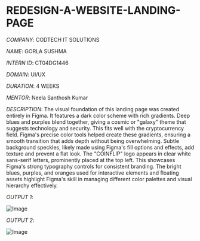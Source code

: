 # REDESIGN-A-WEBSITE-LANDING-PAGE

*COMPANY*: CODTECH IT SOLUTIONS

*NAME*: GORLA SUSHMA

*INTERN ID*: CT04DG1446

*DOMAIN*: UI/UX

*DURATION*: 4 WEEKS

*MENTOR*: Neela Santhosh Kumar

*DESCRIPTION*: The visual foundation of this landing page was created entirely in Figma. It features a dark color scheme with rich gradients. Deep blues and purples blend together, giving a cosmic or "galaxy" theme that suggests technology and security. This fits well with the cryptocurrency field. Figma's precise color tools helped create these gradients, ensuring a smooth transition that adds depth without being overwhelming. Subtle background speckles, likely made using Figma's fill options and effects, add texture and prevent a flat look. The "COINFLIP" logo appears in clear white sans-serif letters, prominently placed at the top left. This showcases Figma's strong typography controls for consistent branding. The bright blues, purples, and oranges used for interactive elements and floating assets highlight Figma's skill in managing different color palettes and visual hierarchy effectively.

*OUTPUT 1*:

![Image](https://github.com/user-attachments/assets/39e4e3d2-dc71-4727-8fc8-d9bac7461286)

*OUTPUT 2*:

![Image](https://github.com/user-attachments/assets/b67fd40e-7a67-4567-b1bc-370c6abbc083)
